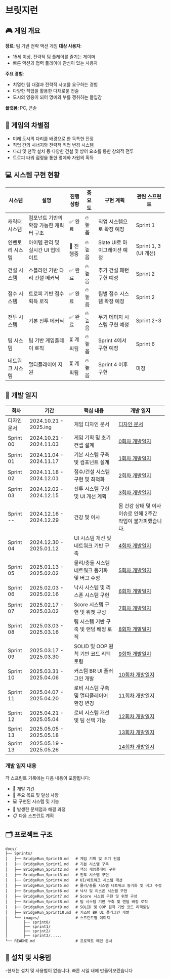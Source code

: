 # 브릿지런
## 🎮 게임 개요
**장르**: 팀 기반 전략 액션 게임
**대상 사용자**:
- 15세 이상, 전략적 팀 플레이를 즐기는 게이머
- 빠른 액션과 협력 플레이에 관심이 있는 사용자
  
**주요 경험**:
- 치열한 팀 대결과 전략적 사고를 요구하는 경험
- 다양한 직업을 활용한 다채로운 전술
- 도시의 영웅이 되어 명예와 부를 쟁취하는 몰입감
  
**플랫폼**: PC, 콘솔
## 💫 게임의 차별점
- 미래 도시의 다리를 배경으로 한 독특한 전장
- 직업 간의 시너지와 전략적 직업 변경 시스템
- 다리 및 천막 설치 등 다양한 건설 및 방어 요소를 통한 창의적 전투
- 트로피 타워 점령을 통한 명예와 자원의 획득



## 💻 시스템 구현 현황
| 시스템 | 설명 | 진행 상황 | 중요도 | 구현 계획 | 관련 스프린트 |
|---|---|---|---|---|---|
| 캐릭터 시스템 | 컴포넌트 기반의 확장 가능한 캐릭터 구조 | ✅ 완료 | 🔥 높음 | 직업 시스템으로 확장 예정 | Sprint 1 |
| 인벤토리 시스템 | 아이템 관리 및 실시간 UI 업데이트 | 🔄 진행중 | 🔥 높음 | Slate UI로 마이그레이션 예정 | Sprint 1, 3 (UI 개선) |
| 건설 시스템 | 스플라인 기반 다리 건설 메커닉 | ✅ 완료 | 🔥 높음 | 추가 건설 패턴 구현 예정 | Sprint 2 |
| 점수 시스템 | 트로피 기반 점수 획득 로직 | ✅ 완료 | 🔥 높음 | 팀별 점수 시스템 확장 예정 | Sprint 2 |
| 전투 시스템 | 기본 전투 메커닉 | ✅ 완료 | 🔥 높음 | 무기 데미지 시스템 구현 예정 | Sprint 2-3 |
| 팀 시스템 | 팀 기반 게임플레이 로직 | ⏳ 계획됨 | 🔥 높음 | Sprint 4에서 구현 예정 | Sprint 6 |
| 네트워크 시스템 | 멀티플레이어 지원 | ⏳ 계획됨 | 🔥 높음 | Sprint 4 이후 구현 | 미정 |




## 📝 개발 일지
| 회차 | 기간 | 핵심 내용 | 개발 일지 |
| --- | --- | --- | --- |
| 디자인문서 | 2024.10.21 - 2025.ing   | 게임 디자인 문서 | [디자인 문서](./docs/Sprints/Designdocument.md) |
| Sprint 00 | 2024.10.21 - 2024.11.03 | 게임 기획 및 초기 컨셉 설계 | [0회차 개발일지](./docs/Sprints/BridgeRun_Sprint0.md) |
| Sprint 01 | 2024.11.04 - 2024.11.17 | 기본 시스템 구축 및 컴포넌트 설계 | [1회차 개발일지](./docs/Sprints/BridgeRun_Sprint1.md) |
| Sprint 02 | 2024.11.18 - 2024.12.01 | 점수/건설 시스템 구현 및 최적화 | [2회차 개발일지](./docs/Sprints/BridgeRun_Sprint2.md) |
| Sprint 03 | 2024.12.02 - 2024.12.15 | 전투 시스템 구현 및 UI 개선 계획 | [3회차 개발일지](./docs/Sprints/BridgeRun_Sprint3.md) |
| Sprint -- | 2024.12.16 - 2024.12.29 | 건강 및 이사| 몸 건강 상태 및 이사 이슈로 인해 2주간 작업이 불가피했습니다. |
| Sprint 04 | 2024.12.30 - 2025.01.12 | UI 시스템 개선 및 네트워크 기반 구축 | [4회차 개발일지](./docs/Sprints/BridgeRun_Sprint4.md) |
| Sprint 05 | 2025.01.13 - 2025.02.02 | 물리/충돌 시스템 네트워크 동기화 및 버그 수정| [5회차 개발일지](./docs/Sprints/BridgeRun_Sprint5.md) |
| Sprint 06 | 2025.02.03 - 2025.02.16 | 낙사 시스템 및 리스폰 시스템 구현| [6회차 개발일지](./docs/Sprints/BridgeRun_Sprint6.md) |
| Sprint 07 | 2025.02.17 - 2025.03.02 | Score 시스템 구현 및 위젯 구성| [7회차 개발일지](./docs/Sprints/BridgeRun_Sprint7.md) |
| Sprint 08 | 2025.03.03 - 2025.03.16 | 팀 시스템 기반 구축 및 랜덤 배정 로직 | [8회차 개발일지](./docs/Sprints/BridgeRun_Sprint8.md) |
| Sprint 09 | 2025.03.17 - 2025.03.30 | SOLID 및 OOP 원칙 기반 코드 리팩토링 | [9회차 개발일지](./docs/Sprints/BridgeRun_Sprint9.md) |
| Sprint 10 | 2025.03.31 - 2025.04.06 | 커스텀 BR UI 플러그인 개발 | [10회차 개발일지](./docs/Sprints/BridgeRun_Sprint10.md) |
| Sprint 11 | 2025.04.07 - 2025.04.20 | 로비 시스템 구축 및 멀티플레이어 환경 변경 | [11회차 개발일지](./docs/Sprints/BridgeRun_Sprint11.md) |
| Sprint 12 | 2025.04.21 - 2025.05.04 | 로비 시스템 개선 및 팀 선택 기능 | [12회차 개발일지](./docs/Sprints/BridgeRun_Sprint12.md) |
| Sprint 13 | 2025.05.05 - 2025.05.18 |  | [13회차 개발일지](./docs/Sprints/BridgeRun_Sprint13.md) |
| Sprint 13 | 2025.05.19 - 2025.05.26 |  | [14회차 개발일지](./docs/Sprints/BridgeRun_Sprint14.md) |


### 개발 일지 내용
각 스프린트 기록에는 다음 내용이 포함됩니다:
- 📅 개발 기간
- 🎯 주요 목표 및 달성 사항
- 💻 구현된 시스템 및 기능
- 🔧 발생한 문제점과 해결 과정
- 📋 다음 스프린트 계획


## 🗂 프로젝트 구조
```
docs/
├── Sprints/
│   ├── BridgeRun_Sprint0.md   # 게임 기획 및 초기 컨셉
│   ├── BridgeRun_Sprint1.md   # 기본 시스템 구축
│   ├── BridgeRun_Sprint2.md   # 핵심 게임플레이 구현
│   ├── BridgeRun_Sprint3.md   # 전투 시스템 구현
│   ├── BridgeRun_Sprint4.md   # UI/네트워크 시스템 개선
│   ├── BridgeRun_Sprint5.md   # 물리/충돌 시스템 네트워크 동기화 및 버그 수정
│   ├── BridgeRun_Sprint6.md   # 낙사 및 리스폰 시스템 구현
│   ├── BridgeRun_Sprint7.md   # Score 시스템 구현 및 위젯 구성
│   ├── BridgeRun_Sprint8.md   # 팀 시스템 기반 구축 및 랜덤 배정 로직
│   ├── BridgeRun_Sprint9.md   # SOLID 및 OOP 원칙 기반 코드 리팩토링
│   ├── BridgeRun_Sprint10.md  # 커스텀 BR UI 플러그인 개발
│   └── images/                # 스프린트별 이미지
│       ├── sprint0/
│       ├── sprint1/
│       ├── sprint2/
│       ├── sprint3/.....
└── README.md                  # 프로젝트 메인 문서
```


## 🔧 설치 및 사용법
-현재는 설치 및 사용법이 없습니다. 빠른 시일 내에 만들어보겠습니다
